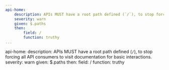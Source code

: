 ```yaml
---
api-home:
    description: APIs MUST have a root path defined (`/`), to stop forcing all API consumers to visit documentation for basic interactions.
    severity: warn
    given: $.paths
    then:
        field: /
        function: truthy     
... 
```

api-home:
    description: APIs MUST have a root path defined (`/`), to stop forcing all API consumers to visit documentation for basic interactions.
    severity: warn
    given: $.paths
    then:
        field: /
        function: truthy   